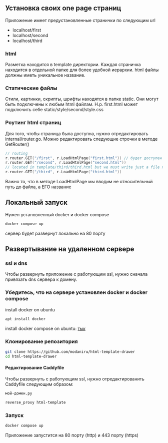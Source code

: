 ## Установка своих one page страниц
Приложение имеет предустановленные странички по следующим url
* localhost/first
* localhost/second
* localhost/third
### html 
Разметка находится в template директории. Каждая страничка находится в отдельной папке для более удобной иерархии. html файлы должны иметь уникальное название.
### Статические файлы
Стили, картинки, скрипты, шрифты находятся в папке static. Они могут быть подключены к любым html файлам. Н.р. first.html может подключить себе static/style/second/style.css
### Роутинг html страниц
Для того, чтобы страница была доступна, нужно отредактировать internal/router.go. Можно редактировать следующие строчки в методе GetRouter()
~~~go
// routing
r.router.GET("/first", r.LoadHtmlPage("first.html")) // будет доступен по localhost/first, выдаст страничку first.html
r.router.GET("/second", r.LoadHtmlPage("second.html"))
// located in template/third/third.html but we must write just a file name
r.router.GET("/third", r.LoadHtmlPage("third.html"))
~~~
Важно то, что в методе LoadHtmlPage мы вводим не относительный путь до файла, а ЕГО название
## Локальный запуск
Нужен установленный docker и docker compose
~~~bash
docker compose up
~~~
сервер будет развернут локально на 80 порту
## Развертывание на удаленном сервере
### ssl и dns
Чтобы развернуть приложение с работующим ssl, нужно сначала привязать dns сервера к домену.
### Убедитесь, что на сервере установлен docker и docker compose
install docker on ubuntu
~~~bash
apt install docker
~~~
install docker compose on ubuntu: [тык](https://www.digitalocean.com/community/tutorials/how-to-install-and-use-docker-compose-on-ubuntu-22-04)
### Клонирование репозитория
~~~bash
git clone https://github.com/modaniru/html-template-drawer
cd html-template-drawer
~~~
#### Редактирование Caddyfile
Чтобы развернуть с работующим ssl, нужно отредактированить Caddyfile следующим образом:
~~~bash
мой-домен.ру

reverse_proxy html-template
~~~
### Запуск
~~~bash
docker compose up
~~~
Приложение запустится на 80 порту (http) и 443 порту (https)
